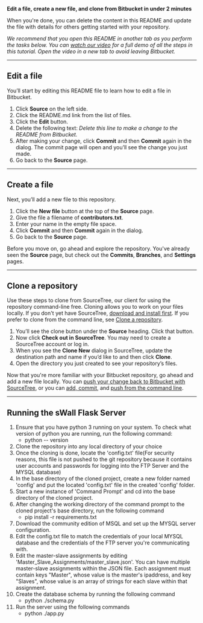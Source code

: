**Edit a file, create a new file, and clone from Bitbucket in under 2 minutes**

When you're done, you can delete the content in this README and update the file with details for others getting started with your repository.

*We recommend that you open this README in another tab as you perform the tasks below. You can [watch our video](https://youtu.be/0ocf7u76WSo) for a full demo of all the steps in this tutorial. Open the video in a new tab to avoid leaving Bitbucket.*

---

## Edit a file

You’ll start by editing this README file to learn how to edit a file in Bitbucket.

1. Click **Source** on the left side.
2. Click the README.md link from the list of files.
3. Click the **Edit** button.
4. Delete the following text: *Delete this line to make a change to the README from Bitbucket.*
5. After making your change, click **Commit** and then **Commit** again in the dialog. The commit page will open and you’ll see the change you just made.
6. Go back to the **Source** page.

---

## Create a file

Next, you’ll add a new file to this repository.

1. Click the **New file** button at the top of the **Source** page.
2. Give the file a filename of **contributors.txt**.
3. Enter your name in the empty file space.
4. Click **Commit** and then **Commit** again in the dialog.
5. Go back to the **Source** page.

Before you move on, go ahead and explore the repository. You've already seen the **Source** page, but check out the **Commits**, **Branches**, and **Settings** pages.

---

## Clone a repository

Use these steps to clone from SourceTree, our client for using the repository command-line free. Cloning allows you to work on your files locally. If you don't yet have SourceTree, [download and install first](https://www.sourcetreeapp.com/). If you prefer to clone from the command line, see [Clone a repository](https://confluence.atlassian.com/x/4whODQ).

1. You’ll see the clone button under the **Source** heading. Click that button.
2. Now click **Check out in SourceTree**. You may need to create a SourceTree account or log in.
3. When you see the **Clone New** dialog in SourceTree, update the destination path and name if you’d like to and then click **Clone**.
4. Open the directory you just created to see your repository’s files.

Now that you're more familiar with your Bitbucket repository, go ahead and add a new file locally. You can [push your change back to Bitbucket with SourceTree](https://confluence.atlassian.com/x/iqyBMg), or you can [add, commit,](https://confluence.atlassian.com/x/8QhODQ) and [push from the command line](https://confluence.atlassian.com/x/NQ0zDQ).

---

##	Running the sWall Flask Server

1. Ensure that you have python 3 running on your system. To check what version of python you are running, run the following command:
	- python -- version
2. Clone the repository into any local directory of your choice
3. Once the cloning is done, locate the 'config.txt' file(For security reasons, this file is not pushed to the git repository because it contains user accounts and passwords for logging into the FTP Server and the MYSQL database)
4. In the base directory of the cloned project, create a new folder named 'config' and put the located 'config.txt' file in the created 'config' folder.
5. Start a new instance of 'Command Prompt' and cd into the base directory of the cloned project.
6. After changing the working directory of the command prompt to the cloned project's base directory, run the following command
	- pip install -r requirements.txt
7. Download the community edition of MSQL and set up the MYSQL server configuration.
8. Edit the config.txt file to match the credentials of your local MYSQL database and the credentials of the FTP server you're communicating with.
9. Edit the master-slave assignments by editing 'Master_Slave_Assignments/master_slave.json'. You can have multiple master-slave assignments within the JSON file. Each assignment must contain keys "Master", whose value is the master's ipaddress, and key "Slaves", whose value is an array of strings for each slave within that assignment.
10. Create the database schema by running the following command
	- python ./schema.py
11. Run the server using the following commands
	- python ./app.py